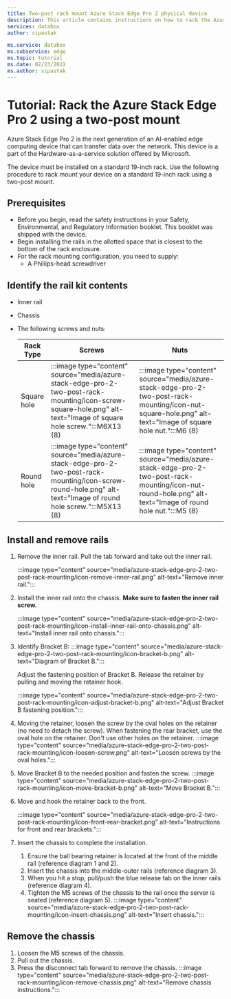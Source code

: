 ```yaml
---
title: Two-post rack mount Azure Stack Edge Pro 2 physical device
description: This article contains instructions on how to rack the Azure Stack Edge Pro 2 device using a two-post mount.
services: databox
author: sipastak

ms.service: databox
ms.subservice: edge
ms.topic: tutorial
ms.date: 02/23/2022
ms.author: sipastak 
---
```


# Tutorial: Rack the Azure Stack Edge Pro 2 using a two-post mount

Azure Stack Edge Pro 2 is the next generation of an AI-enabled edge computing device that can transfer data over the network. This device is a part of the Hardware-as-a-service solution  offered by Microsoft. 

The device must be installed on a standard 19-inch rack. Use the following procedure to rack mount your device on a standard 19-inch rack using a two-post mount.

## Prerequisites

* Before you begin, read the safety instructions in your Safety, Environmental, and Regulatory Information booklet. This booklet was shipped with the device.
* Begin installing the rails in the allotted space that is closest to the bottom of the rack enclosure.
* For the rack mounting configuration, you need to supply:
    * A Phillips-head screwdriver 

    

## Identify the rail kit contents

* Inner rail
* Chassis
* The following screws and nuts: 

    | Rack Type   | Screws | Nuts |
    |-------------|-----------|---------|
    | Square hole | :::image type="content" source="media/azure-stack-edge-pro-2-two-post-rack-mounting/icon-screw-square-hole.png" alt-text="Image of square hole screw.":::M6X13 (8)     | :::image type="content" source="media/azure-stack-edge-pro-2-two-post-rack-mounting/icon-nut-square-hole.png" alt-text="Image of square hole nut.":::M6 (8) |
    | Round hole  | :::image type="content" source="media/azure-stack-edge-pro-2-two-post-rack-mounting/icon-screw-round-hole.png" alt-text="Image of round hole screw.":::M5X13 (8)   | :::image type="content" source="media/azure-stack-edge-pro-2-two-post-rack-mounting/icon-nut-round-hole.png" alt-text="Image of round hole nut.":::M5 (8) |

## Install and remove rails

1. Remove the inner rail. Pull the tab forward and take out the inner rail.

    :::image type="content" source="media/azure-stack-edge-pro-2-two-post-rack-mounting/icon-remove-inner-rail.png" alt-text="Remove inner rail."::: 

1. Install the inner rail onto the chassis. **Make sure to fasten the inner rail screw.**

    :::image type="content" source="media/azure-stack-edge-pro-2-two-post-rack-mounting/icon-install-inner-rail-onto-chassis.png" alt-text="Install inner rail onto chassis.":::

1. Identify Bracket B: 
    :::image type="content" source="media/azure-stack-edge-pro-2-two-post-rack-mounting/icon-bracket-b.png" alt-text="Diagram of Bracket B.":::
    
    Adjust the fastening position of Bracket B. Release the retainer by pulling and moving the retainer hook.

    :::image type="content" source="media/azure-stack-edge-pro-2-two-post-rack-mounting/icon-adjust-bracket-b.png" alt-text="Adjust Bracket B fastening position.":::


1. Moving the retainer, loosen the screw by the oval holes on the retainer (no need to detach the screw). When fastening the rear bracket, use the oval hole on the retainer. Don't use other holes on the retainer. 
    :::image type="content" source="media/azure-stack-edge-pro-2-two-post-rack-mounting/icon-loosen-screw.png" alt-text="Loosen screws by the oval holes.":::


1. Move Bracket B to the needed position and fasten the screw. 
    :::image type="content" source="media/azure-stack-edge-pro-2-two-post-rack-mounting/icon-move-bracket-b.png" alt-text="Move Bracket B.":::

1. Move and hook the retainer back to the front.

    :::image type="content" source="media/azure-stack-edge-pro-2-two-post-rack-mounting/icon-front-rear-bracket.png" alt-text="Instructions for front and rear brackets.":::

1. Insert the chassis to complete the installation.
    1. Ensure the ball bearing retainer is located at the front of the middle rail (reference diagram 1 and 2).
    1. Insert the chassis into the middle-outer rails (reference diagram 3).
    1. When you hit a stop, pull/push the blue release tab on the inner rails (reference diagram 4).
    1. Tighten the M5 screws of the chassis to the rail once the server is seated (reference diagram 5).
:::image type="content" source="media/azure-stack-edge-pro-2-two-post-rack-mounting/icon-insert-chassis.png" alt-text="Insert chassis.":::

## Remove the chassis
1. Loosen the M5 screws of the chassis. 
1. Pull out the chassis.
1. Press the disconnect tab forward to remove the chassis. 
:::image type="content" source="media/azure-stack-edge-pro-2-two-post-rack-mounting/icon-remove-chassis.png" alt-text="Remove chassis instructions.":::